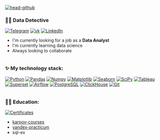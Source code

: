 [![head-github](https://s1.gifyu.com/images/github-profile-8.gif)](https://github.com/yanb1831)


### 🕵️‍♂️ Data Detective

[![Telegram](https://img.shields.io/badge/-Telegram-867cea?style=for-the-badge&logo=Telegram)](https://t.me/jgd18)
[![vk](https://img.shields.io/badge/-vkontakte-867cea?style=for-the-badge&logo=vk)](https://vk.com/id380540216)
[![LinkedIn](https://img.shields.io/badge/-LinkedIn-867cea?style=for-the-badge&logo=linkedin)](https://www.linkedin.com/in/yanb1831/)

- I'm currently looking for a job as a <b>Data Analyst</b>
- I'm currently learning data science
- Always looking to collaborate

#

### ✨ My technology stack:
[![Python](https://img.shields.io/badge/-Python-867cea?style=for-the-badge&logo=Python&logoColor=FFFFFF)](https://www.python.org)
[![Pandas](https://img.shields.io/badge/-Pandas-867cea?style=for-the-badge&logo=Pandas)](https://pandas.pydata.org)
[![Numpy](https://img.shields.io/badge/-Numpy-867cea?style=for-the-badge&logo=Numpy)](https://numpy.org)
[![Matplotlib](https://img.shields.io/badge/-Matplotlib-867cea?style=for-the-badge&logo=Matplotlib)](https://matplotlib.org)
[![Seaborn](https://img.shields.io/badge/-Seaborn-867cea?style=for-the-badge&logo=Seaborn)](https://seaborn.pydata.org)
[![SciPy](https://img.shields.io/badge/-SciPy-867cea?style=for-the-badge&logo=SciPy)](https://scipy.org)
[![Tableau](https://img.shields.io/badge/-Tableau-867cea?style=for-the-badge&logo=Tableau)](https://mkt.tableau.com/no_service.html)
[![Superset](https://img.shields.io/badge/-Superset-867cea?style=for-the-badge&logo=ApacheSuperset)](https://superset.apache.org)
[![Airflow](https://img.shields.io/badge/-Airflow-867cea?style=for-the-badge&logo=ApacheAirflow)](https://airflow.apache.org)
[![PostgreSQL](https://img.shields.io/badge/-PostgreSQL-867cea?style=for-the-badge&logo=PostgreSQL&logoColor=FFFFFF)](https://www.postgresql.org)
[![ClickHouse](https://img.shields.io/badge/-ClickHouse-867cea?style=for-the-badge&logo=ClickHouse)](https://clickhouse.com)
[![Git](https://img.shields.io/badge/-Git-867cea?style=for-the-badge&logo=Github)](https://github.com)

#

### 👨‍🎓 Education:
[![Certificates](https://img.shields.io/badge/-Certificates-867cea?style=for-the-badge)](https://drive.google.com/drive/folders/1lw6m2DAaELX4v7XOJ7aXb_UVIaGlqtrL?usp=sharing)
- [karpov-courses](https://github.com/yanb1831/karpov-courses)
- [yandex-practicum](https://github.com/yanb1831/Yandex-Practicum)
- sql-ex

#

<!---
yanb1831/yanb1831 is a ✨ special ✨ repository because its `README.md` (this file) appears on your GitHub profile.
You can click the Preview link to take a look at your changes.
--->
